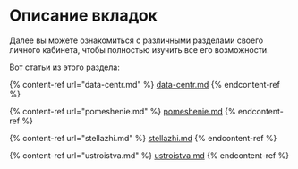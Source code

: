 # Описание вкладок

Далее вы можете ознакомиться с различными разделами своего личного кабинета, чтобы полностью изучить все его возможности.

Вот статьи из этого раздела:

{% content-ref url="data-centr.md" %}
[data-centr.md](data-centr.md)
{% endcontent-ref %}

{% content-ref url="pomeshenie.md" %}
[pomeshenie.md](pomeshenie.md)
{% endcontent-ref %}

{% content-ref url="stellazhi.md" %}
[stellazhi.md](stellazhi.md)
{% endcontent-ref %}

{% content-ref url="ustroistva.md" %}
[ustroistva.md](ustroistva.md)
{% endcontent-ref %}
